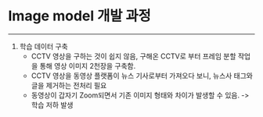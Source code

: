 # Image model 개발 과정
--------------------------------------------
1. 학습 데이터 구축
    - CCTV 영상을 구하는 것이 쉽지 않음, 구해온 CCTV로 부터 프레임 분할 작업을 통해 영상 이미지 2천장을 구축함.
    - CCTV 영상을 동영상 플랫폼이 뉴스 기사로부터 가져오다 보니, 뉴스사 태그와 글을 제거하는 전처리 필요
    - 동영상이 갑자기 Zoom되면서 기존 이미지 형태와 차이가 발생할 수 있음. -> 학습 저하 발생